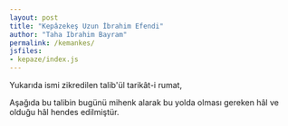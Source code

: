 ```yaml
---
layout: post
title: "Kepâzekeş Uzun İbrahim Efendi"
author: "Taha Ibrahim Bayram"
permalink: /kemankes/
jsfiles:
- kepaze/index.js
---
```

Yukarıda ismi zikredilen talib'ül tarikât-i rumat,
<p id="startDate"></p>
<p id="totalDays"></p>
<p id="passedDays"></p>
Aşağıda bu talibin bugünü mihenk alarak bu yolda olması gereken hâl ve olduğu hâl hendes edilmiştür.

<canvas id="kepaze" style="border-radius: 3px; width: 100%;">
</canvas>